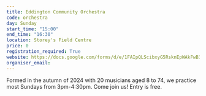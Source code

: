 ```yaml
---
title: Eddington Community Orchestra
code: orchestra
day: Sunday
start_time: "15:00"
end_time: "16:30"
location: Storey's Field Centre
price: 0
registration_required: True
website: https://docs.google.com/forms/d/e/1FAIpQLScibxyG5RsknEpWAkFwB3Zf0YhXW9FnrOTDbWqFaYU320hYCA/viewform
organiser_email:
---
```


Formed in the autumn of 2024 with 20 musicians aged 8 to 74, we practice most Sundays from 3pm-4:30pm. Come join us! Entry is free.
